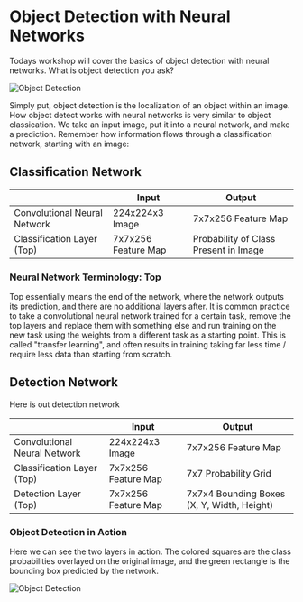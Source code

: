 # Object Detection with Neural Networks

Todays workshop will cover the basics of object detection with neural networks. What is object detection you ask?

![Object Detection](squirrel.png)

Simply put, object detection is the localization of an object within an image. How object detect works with neural networks is very similar to object classication. We take an input image, put it into a neural network, and make a prediction. Remember how information flows through a classification network, starting with an image:

## Classification Network
|   | Input  | Output |
|---|---|---|
| Convolutional Neural Network  | 224x224x3 Image | 7x7x256 Feature Map  |
| Classification Layer (Top)  | 7x7x256 Feature Map  | Probability of Class Present in Image  |

### Neural Network Terminology: Top

Top essentially means the end of the network, where the network outputs its prediction, and there are no additional layers after. It is common practice to take a convolutional neural network trained for a certain task, remove the top layers and replace them with something else and run training on the new task using the weights from a different task as a starting point. This is called "transfer learning", and often results in training taking far less time / require less data than starting from scratch.

## Detection Network

Here is out detection network

|   | Input  | Output |
|---|---|---|
| Convolutional Neural Network  | 224x224x3 Image | 7x7x256 Feature Map  |
| Classification Layer (Top)  | 7x7x256 Feature Map  | 7x7 Probability Grid |
| Detection Layer (Top) | 7x7x256 Feature Map | 7x7x4 Bounding Boxes (X, Y, Width, Height) |

### Object Detection in Action

Here we can see the two layers in action. The colored squares are the class probabilities overlayed on the original image, and the green rectangle is the bounding box predicted by the network.

![Object Detection](example.jpg)
